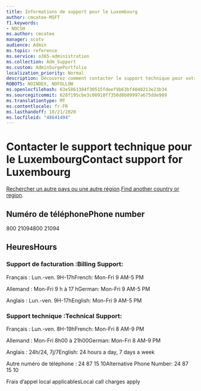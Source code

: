 ```yaml
---
title: Informations de support pour le Luxembourg
author: cmcatee-MSFT
f1.keywords:
- NOCSH
ms.author: cmcatee
manager: scotv
audience: Admin
ms.topic: reference
ms.service: o365-administration
ms.collection: Adm_Support
ms.custom: AdminSurgePortfolio
localization_priority: Normal
description: Découvrez comment contacter le support technique pour votre pays ou région.
ROBOTS: NOINDEX, NOFOLLOW
ms.openlocfilehash: 63e5861384f30515fdeef9b63bf4040213e23b34
ms.sourcegitcommit: 628f195cbe3c00910f7350d8b09997a675dde989
ms.translationtype: MT
ms.contentlocale: fr-FR
ms.lasthandoff: 10/21/2020
ms.locfileid: "48641494"
---
```

# <a name="contact-support-for-luxembourg"></a><span data-ttu-id="18307-103">Contacter le support technique pour le Luxembourg</span><span class="sxs-lookup"><span data-stu-id="18307-103">Contact support for Luxembourg</span></span>

<span data-ttu-id="18307-104">[Rechercher un autre pays ou une autre région](../contact-support-for-business-products.md).</span><span class="sxs-lookup"><span data-stu-id="18307-104">[Find another country or region](../contact-support-for-business-products.md).</span></span>

## <a name="phone-number"></a><span data-ttu-id="18307-105">Numéro de téléphone</span><span class="sxs-lookup"><span data-stu-id="18307-105">Phone number</span></span>
<span data-ttu-id="18307-106">800 21094</span><span class="sxs-lookup"><span data-stu-id="18307-106">800 21094</span></span>

## <a name="hours"></a><span data-ttu-id="18307-107">Heures</span><span class="sxs-lookup"><span data-stu-id="18307-107">Hours</span></span>
### <a name="billing-support"></a><span data-ttu-id="18307-108">Support de facturation :</span><span class="sxs-lookup"><span data-stu-id="18307-108">Billing Support:</span></span>

<span data-ttu-id="18307-109">Français : Lun.-ven. 9H-17h</span><span class="sxs-lookup"><span data-stu-id="18307-109">French: Mon-Fri 9 AM-5 PM</span></span>

<span data-ttu-id="18307-110">Allemand : Mon-Fri 9 h à 17 h</span><span class="sxs-lookup"><span data-stu-id="18307-110">German: Mon-Fri 9 AM-5 PM</span></span>

<span data-ttu-id="18307-111">Anglais : Lun.-ven. 9H-17h</span><span class="sxs-lookup"><span data-stu-id="18307-111">English: Mon-Fri 9 AM-5 PM</span></span>

### <a name="technical-support"></a><span data-ttu-id="18307-112">Support technique :</span><span class="sxs-lookup"><span data-stu-id="18307-112">Technical Support:</span></span>

<span data-ttu-id="18307-113">Français : Lun.-ven. 8H-19h</span><span class="sxs-lookup"><span data-stu-id="18307-113">French: Mon-Fri 8 AM-9 PM</span></span>

<span data-ttu-id="18307-114">Allemand : Mon-Fri 8h00 à 21h00</span><span class="sxs-lookup"><span data-stu-id="18307-114">German: Mon-Fri 8 AM-9 PM</span></span>

<span data-ttu-id="18307-115">Anglais : 24h/24, 7j/7</span><span class="sxs-lookup"><span data-stu-id="18307-115">English: 24 hours a day, 7 days a week</span></span>

<span data-ttu-id="18307-116">Autre numéro de téléphone : 24 87 15 10</span><span class="sxs-lookup"><span data-stu-id="18307-116">Alternative Phone Number: 24 87 15 10</span></span>

<span data-ttu-id="18307-117">Frais d’appel local applicables</span><span class="sxs-lookup"><span data-stu-id="18307-117">Local call charges apply</span></span>
